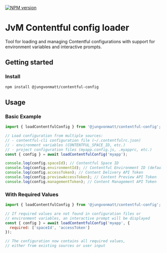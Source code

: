 [![NPM version][npm-image]][npm-url]

# JvM Contentful config loader

Tool for loading and managing Contentful configurations with support for environment variables and interactive prompts.

## Getting started

### Install

```bash
npm install @jungvonmatt/contentful-config
```

## Usage

### Basic Example

```js
import { loadContentfulConfig } from '@jungvonmatt/contentful-config';

// Load configuration from multiple sources:
// - contentful-cli configuration file (~/.contentfulrc.json)
// - environment variables (CONTENTFUL_SPACE_ID, etc.)
// - project configuration files (myapp.config.js, .myapprc, etc.)
const { config } = await loadContentfulConfig('myapp');

console.log(config.spaceId); // Contentful Space ID
console.log(config.environmentId); // Contentful Environment ID (defaults to 'master')
console.log(config.accessToken); // Content Delivery API Token
console.log(config.previewAccessToken); // Content Preview API Token
console.log(config.managementToken); // Content Management API Token
```

### With Required Values

```js
import { loadContentfulConfig } from '@jungvonmatt/contentful-config';

// If required values are not found in configuration files or
// environment variables, an interactive prompt will be displayed
const { config } = await loadContentfulConfig('myapp', {
  required: ['spaceId', 'accessToken']
});

// The configuration now contains all required values,
// either from existing sources or user input
```

[npm-url]: https://www.npmjs.com/package/@jungvonmatt/contentful-config
[npm-image]: https://img.shields.io/npm/v/@jungvonmatt/contentful-config.svg
